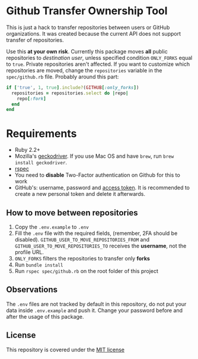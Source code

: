 # Github Transfer Ownership Tool

This is just a hack to transfer repositories between users or GitHub organizations. It was created because the current API does not support transfer of repositories.

Use this **at your own risk**. Currently this package moves **all** public repositories to _destination user_, unless specified condition `ONLY_FORKS` equal to `true`. Private repositories aren't affected. If you want to customize which repositories are moved, change the `repositories` variable in the `spec/github.rb` file. Probably around this part:

```ruby
if ['true', 1, true].include?(GITHUB[:only_forks])
  repositories = repositories.select do |repo|
    repo[:fork]
  end
end
```

# Requirements

* Ruby 2.2+
* Mozilla's [geckodriver](https://github.com/mozilla/geckodriver/releases). If you use Mac OS and have `brew`, run `brew install geckodriver`.
* [rspec](https://github.com/rspec/rspec)
* You need to **disable** Two-Factor authentication on Github for this to work
* GitHub's: username, password and [access token](https://github.com/settings/tokens). It is recommended to create a new personal token and delete it afterwards.

## How to move between repositories

1. Copy the `.env.example` to `.env`
2. Fill the `.env` file with the required fields, (remember, 2FA should be disabled). `GITHUB_USER_TO_MOVE_REPOSITORIES_FROM` and `GITHUB_USER_TO_MOVE_REPOSITORIES_TO` receives the **username**, not the profile URL.
3. `ONLY_FORKS` filters the repositories to transfer only **forks**
4. Run `bundle install`
5. Run `rspec spec/github.rb` on the root folder of this project

## Observations

The `.env` files are not tracked by default in this repository, do not put your data inside `.env.example` and push it. Change your password before and after the usage of this package.

## License

This repository is covered under the [MIT license](LICENSE.md)
